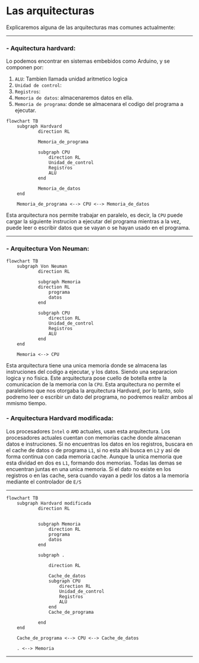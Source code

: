 # Las arquitecturas

Explicaremos alguna de las arquitecturas mas comunes actualmente:

----

### - Aquitectura hardvard:
Lo podemos encontrar en sistemas embebidos como Arduino, y se componen por: 

1. `ALU`: Tambien llamada unidad aritmetico logica
2. `Unidad de control`:
3. `Registros`:
4. `Memoria de datos`: almacenaremos datos en ella.
5. `Memoria de programa`: donde se almacenara el codigo del programa a ejecutar.

```mermaid 
flowchart TB
    subgraph Hardvard
            direction RL

            Memoria_de_programa
            
            subgraph CPU
                direction RL
                Unidad_de_control
                Registros
                ALU
            end

            Memoria_de_datos
    end

    Memoria_de_programa <--> CPU <--> Memoria_de_datos
```
Esta arquitectura nos permite trabajar en paralelo, es decir, la `CPU` puede cargar la siguiente instrucion a ejecutar del programa mientras a la vez, puede leer o escribir datos que se vayan o se hayan usado en el programa. 

----

### - Arquitectura Von Neuman:

```mermaid 
flowchart TB
    subgraph Von Neuman
            direction RL

            subgraph Memoria
            direction RL
                programa
                datos
            end
            
            subgraph CPU
                direction RL
                Unidad_de_control
                Registros
                ALU
            end
    end

    Memoria <--> CPU
```
Esta arquitectura tiene una unica memoria donde se almacena las instruciones del codigo a ejecutar, y los datos. Siendo una separacion logica y no fisica. Este arquitectura pose cuello de botella entre la comunicacion de la memoria con la `CPU`. Esta arquitectura no permite el paralelismo que nos otorgaba la arquitectura Hardvard, por lo tanto, solo podremo leer o escribir un dato del programa, no podremos realizr ambos al mmismo tiempo.

### - Arquitectura Hardvard modificada:
Los procesadores `Intel` o `AMD` actuales, usan esta arquitectura.
Los procesadores actuales cuentan con memorias cache donde almacenan datos e instruciones. Si no encuentras los datos en los registros, buscara en el cache de datos o de programa `L1`, si no esta ahi busca en `L2` y asi de forma continua con cada memoria cache. Aunque la unica memoria que esta dividad en dos es `L1`, formando dos memorias. Todas las demas se encuentran juntas en una unica memoria. Si el dato no existe en los registros o en las cache, sera cuando vayan a pedir los datos a la memoria mediante el controlador de `E/S`

----

```mermaid 
flowchart TB
    subgraph Hardvard modificada
            direction RL


            subgraph Memoria
                direction RL
                programa
                datos
            end
            
            subgraph .
            
                direction RL

                Cache_de_datos
                subgraph CPU
                    direction RL
                    Unidad_de_control
                    Registros
                    ALU
                end
                Cache_de_programa

            end 
    end

    Cache_de_programa <--> CPU <--> Cache_de_datos

    . <--> Memoria
```

----
